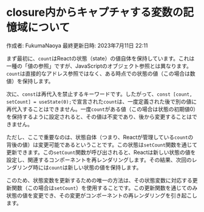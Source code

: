 # closure内からキャプチャする変数の記憶域について

作成者: FukumaNaoya
最終更新日時: 2023年7月11日 22:11

まず最初に、`count`はReactの状態（state）の値自体を保持しています。これは一種の「値の参照」ですが、JavaScriptのオブジェクト参照とは異なります。`count`は直接的なアドレス参照ではなく、ある時点での状態の値（この場合は数値）を保持します。

次に、`const`は再代入を禁止するキーワードです。したがって、`const [count, setCount] = useState(0);`で宣言された`count`は、一度定義された後で別の値に再代入することはできません。一度`count`がある値（この場合は状態の初期値0）を保持するように設定されると、その値は不変であり、後から変更することはできません。

ただし、ここで重要なのは、状態自体（つまり、Reactが管理している`count`の背後の値）は変更可能であるということです。この状態は`setCount`関数を通じて更新できます。この`setCount`関数が呼び出されると、Reactは新しい状態の値を設定し、関連するコンポーネントを再レンダリングします。その結果、次回のレンダリング時には`count`は新しい状態の値を保持します。

このため、状態変数を更新するための唯一の方法は、その状態変数に対応する更新関数（この場合は`setCount`）を使用することです。この更新関数を通じてのみ状態の値を変更でき、その変更がコンポーネントの再レンダリングを引き起こします。